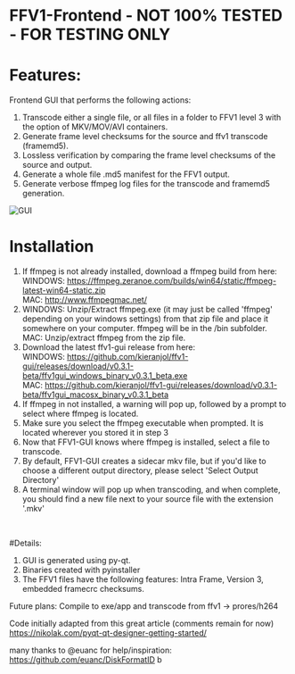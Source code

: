 # FFV1-Frontend - NOT 100% TESTED - FOR TESTING ONLY
# Features:
Frontend GUI that performs the following actions: <br>

1. Transcode either a single file, or all files in a folder to FFV1 level 3 with the option of MKV/MOV/AVI containers.
2. Generate frame level checksums for the source and ffv1 transcode (framemd5).
3. Lossless verification by comparing the frame level checksums of the source and output.
4. Generate a whole file .md5 manifest for the FFV1 output.
5. Generate verbose ffmpeg log files for the transcode and framemd5 generation.

![GUI](https://raw.githubusercontent.com/kieranjol/ffv1-gui/master/screen.png)
# Installation

1. If ffmpeg is not already installed, download a ffmpeg build from here: <br>
 WINDOWS: https://ffmpeg.zeranoe.com/builds/win64/static/ffmpeg-latest-win64-static.zip <br>
 MAC: http://www.ffmpegmac.net/
2. WINDOWS: Unzip/Extract ffmpeg.exe (it may just be called 'ffmpeg' depending on your windows settings) from that zip file and place it somewhere on your computer. ffmpeg will be in the /bin subfolder. <br>
  MAC: Unzip/extract ffmpeg from the zip file.
3. Download the latest ffv1-gui release from here:
   <br>WINDOWS: https://github.com/kieranjol/ffv1-gui/releases/download/v0.3.1-beta/ffv1gui_windows_binary_v0.3.1_beta.exe <br> MAC: https://github.com/kieranjol/ffv1-gui/releases/download/v0.3.1-beta/ffv1gui_macosx_binary_v0.3.1_beta
4. If ffmpeg in not installed, a warning will pop up, followed by a prompt to select where ffmpeg is located.
5. Make sure you select the ffmpeg executable when prompted. It is located wherever you stored it in step 3
6. Now that FFV1-GUI knows where ffmpeg is installed, select a file to transcode.
7. By default, FFV1-GUI creates a sidecar mkv file, but if you'd like to choose a different output directory, please select 'Select Output Directory'
8. A terminal window will pop up when transcoding, and when complete, you should find a new file next to your source file with the extension '.mkv'
<br>

#Details:

1. GUI is generated using py-qt.
2. Binaries created with pyinstaller
3. The FFV1 files have the following features: Intra Frame, Version 3, embedded framecrc checksums.

Future plans: Compile to exe/app and transcode from ffv1 -> prores/h264<br>

Code initially adapted from this great article (comments remain for now) https://nikolak.com/pyqt-qt-designer-getting-started/ <br>

many thanks to @euanc for help/inspiration: https://github.com/euanc/DiskFormatID
b
